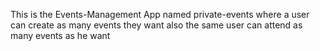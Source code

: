 This is the Events-Management App named private-events where a user can create as many events they want also the same user can attend as many events as he want